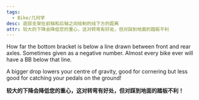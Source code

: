 ```yaml
---
tags:
  - Bike/几何学
desc: 底部支架在前轴和后轴之间绘制的线下方的距离
attr: 较大的下降会降低您的重心，这对转弯有好处，但对踩到地面的踏板不利
---
```


How far the bottom bracket is below a line drawn between front and rear axles. Sometimes given as a negative number. Almost every bike ever will have a BB below that line.

A bigger drop lowers your centre of gravity, good for cornering but less good for catching your pedals on the ground!

**较大的下降会降低您的重心，这对转弯有好处，但对踩到地面的踏板不利！**